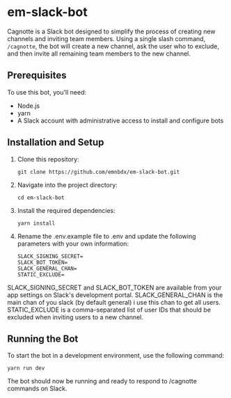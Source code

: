 # em-slack-bot
Cagnotte is a Slack bot designed to simplify the process of creating new channels and inviting team members. Using a single slash command, `/cagnotte`, the bot will create a new channel, ask the user who to exclude, and then invite all remaining team members to the new channel.

## Prerequisites

To use this bot, you'll need:

- Node.js
- yarn
- A Slack account with administrative access to install and configure bots

## Installation and Setup

1. Clone this repository:
   ```shell
   git clone https://github.com/emnbdx/em-slack-bot.git
   ```
1. Navigate into the project directory:
   ```shell
   cd em-slack-bot
   ```
1. Install the required dependencies:
   ```shell
   yarn install
   ```
1. Rename the .env.example file to .env and update the following parameters with your own information:
   ```shell
   SLACK_SIGNING_SECRET=
   SLACK_BOT_TOKEN=
   SLACK_GENERAL_CHAN=
   STATIC_EXCLUDE=
   ```
SLACK_SIGNING_SECRET and SLACK_BOT_TOKEN are available from your app settings on Slack's development portal. 
SLACK_GENERAL_CHAN is the main chan of you slack (by default general) i use this chan to get all users.
STATIC_EXCLUDE is a comma-separated list of user IDs that should be excluded when inviting users to a new channel.

## Running the Bot
To start the bot in a development environment, use the following command:
   ```shell
   yarn run dev
   ```

The bot should now be running and ready to respond to /cagnotte commands on Slack.